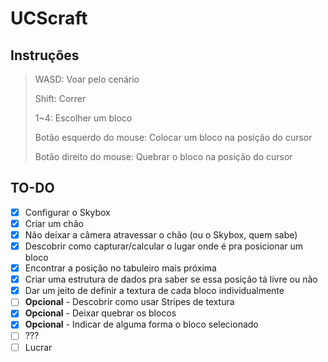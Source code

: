# UCScraft

## Instruções

> WASD: Voar pelo cenário
>
> Shift: Correr
>
> 1~4: Escolher um bloco
>
> Botão esquerdo do mouse: Colocar um bloco na posição do cursor
>
> Botão direito do mouse: Quebrar o bloco na posição do cursor

## TO-DO

- [x] Configurar o Skybox
- [x] Criar um chão
- [x] Não deixar a câmera atravessar o chão (ou o Skybox, quem sabe)
- [x] Descobrir como capturar/calcular o lugar onde é pra posicionar um bloco
- [x] Encontrar a posição no tabuleiro mais próxima
- [x] Criar uma estrutura de dados pra saber se essa posição tá livre ou não
- [x] Dar um jeito de definir a textura de cada bloco individualmente
- [ ] **Opcional** - Descobrir como usar Stripes de textura
- [x] **Opcional** - Deixar quebrar os blocos
- [x] **Opcional** - Indicar de alguma forma o bloco selecionado
- [ ] ???
- [ ] Lucrar